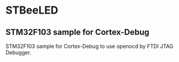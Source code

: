 # STBeeLED
## STM32F103 sample for Cortex-Debug
STM32F103 sample for Cortex-Debug to use openocd by FTDI JTAG Debugger.
